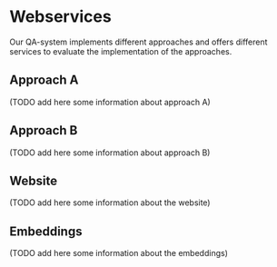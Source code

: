 # Webservices

Our QA-system implements different approaches and offers different services to evaluate the implementation of the approaches.

## Approach A

(TODO add here some information about approach A)

## Approach B

(TODO add here some information about approach B)

## Website

(TODO add here some information about the website)

## Embeddings

(TODO add here some information about the embeddings)

